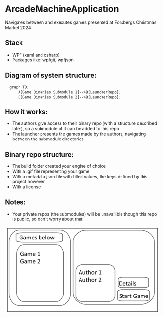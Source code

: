 # ArcadeMachineApplication
 Navigates between and executes games presented at Forsbergs Christmas Market 2024

## Stack
* WPF (xaml and csharp)
* Packages like: wpfgif, wpfjson

## Diagram of system structure:
```mermaid
  graph TD;
      A[Game Binaries Submodule 1]-->B[LauncherRepo];
      C[Game Binaries Submodule 2]-->B[LauncherRepo];
```

## How it works:
* The authors give access to their binary repo (with a structure described later), so a submodule of it can be added to this repo
* The launcher presents the games made by the authors, navigating between the submodule directories

## Binary repo structure:
* The build folder created your engine of choice
* With a .gif file representing your game
* With a metadata.json file with filled values, the keys defined by this project however
* With a license

## Notes:
* Your private repos (the submodules) will be unavailible though this repo is public, so don't worry about that!

![UI](ArcadeMachineUI.png)
